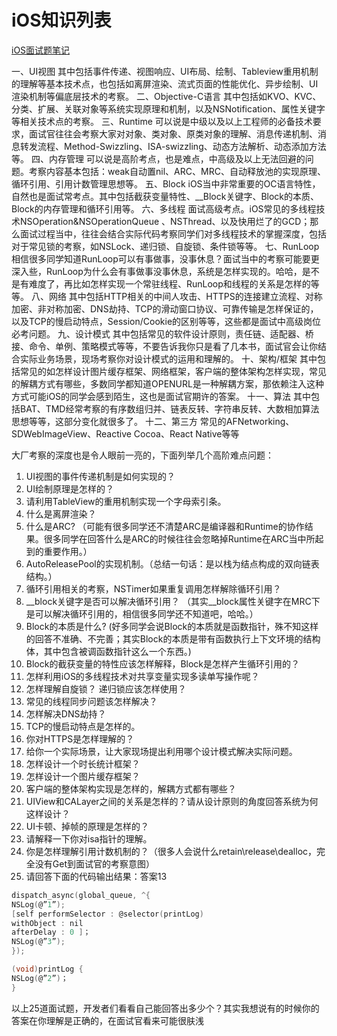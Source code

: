 # iOS知识列表

[iOS面试题笔记](https://blog.csdn.net/ochenmengo/category_9779027.html)

一、UI视图
其中包括事件传递、视图响应、UI布局、绘制、Tableview重用机制的理解等基本技术点，也包括如离屏渲染、流式页面的性能优化、异步绘制、UI渲染机制等偏底层技术的考察。
二、Objective-C语言
其中包括如KVO、KVC、分类、扩展、关联对象等系统实现原理和机制，以及NSNotification、属性关键字等相关技术点的考察。
三、Runtime
可以说是中级以及以上工程师的必备技术要求，面试官往往会考察大家对对象、类对象、原类对象的理解、消息传递机制、消息转发流程、Method-Swizzling、ISA-swizzling、动态方法解析、动态添加方法等。
四、内存管理
可以说是高阶考点，也是难点，中高级及以上无法回避的问题。考察内容基本包括：weak自动置nil、ARC、MRC、自动释放池的实现原理、循环引用、引用计数管理思想等。
五、Block
iOS当中非常重要的OC语言特性，自然也是面试常考点。其中包括截获变量特性、__Block关键字、Block的本质、Block的内存管理和循环引用等。
六、多线程
面试高级考点。iOS常见的多线程技术NSOperation&NSOperationQueue 、NSThread、以及快用烂了的GCD；那么面试过程当中，往往会结合实际代码考察同学们对多线程技术的掌握深度，包括对于常见锁的考察，如NSLock、递归锁、自旋锁、条件锁等等。
七、RunLoop
相信很多同学知道RunLoop可以有事做事，没事休息？面试当中的考察可能要更深入些，RunLoop为什么会有事做事没事休息，系统是怎样实现的。哈哈，是不是有难度了，再比如怎样实现一个常驻线程、RunLoop和线程的关系是怎样的等等。
八、网络
其中包括HTTP相关的中间人攻击、HTTPS的连接建立流程、对称加密、非对称加密、DNS劫持、TCP的滑动窗口协议、可靠传输是怎样保证的，以及TCP的慢启动特点，Session/Cookie的区别等等，这些都是面试中高级岗位必考问题。
九、设计模式
其中包括常见的软件设计原则，责任链、适配器、桥接、命令、单例、策略模式等等，不要告诉我你只是看了几本书，面试官会让你结合实际业务场景，现场考察你对设计模式的运用和理解的。
十、架构/框架
其中包括常见的如怎样设计图片缓存框架、网络框架，客户端的整体架构怎样实现，常见的解耦方式有哪些，多数同学都知道OPENURL是一种解耦方案，那依赖注入这种方式可能iOS的同学会感到陌生，这也是面试官期许的答案。
十一、算法
其中包括BAT、TMD经常考察的有序数组归并、链表反转、字符串反转、大数相加算法思想等等，这部分变化就很多了。
十二、第三方
常见的AFNetworking、SDWebImageView、Reactive Cocoa、React Native等等

大厂考察的深度也是令人眼前一亮的，下面列举几个高阶难点问题：
1. UI视图的事件传递机制是如何实现的？
2. UI绘制原理是怎样的？
3. 请利用TableView的重用机制实现一个字母索引条。
4. 什么是离屏渲染？
5. 什么是ARC? （可能有很多同学还不清楚ARC是编译器和Runtime的协作结果。很多同学在回答什么是ARC的时候往往会忽略掉Runtime在ARC当中所起到的重要作用。）
6. AutoReleasePool的实现机制。（总结一句话：是以栈为结点构成的双向链表结构。）
7. 循环引用相关的考察，NSTimer如果重复调用怎样解除循环引用？
8. __block关键字是否可以解决循环引用？ （其实__block属性关键字在MRC下是可以解决循环引用的，相信很多同学还不知道吧，哈哈。）
9. Block的本质是什么? (好多同学会说Block的本质就是函数指针，殊不知这样的回答不准确、不完善；其实Block的本质是带有函数执行上下文环境的结构体，其中包含被调函数指针这么一个东西。)
10. Block的截获变量的特性应该怎样解释，Block是怎样产生循环引用的？
11. 怎样利用iOS的多线程技术对共享变量实现多读单写操作呢？
12. 怎样理解自旋锁？ 递归锁应该怎样使用？
13. 常见的线程同步问题该怎样解决？
14. 怎样解决DNS劫持？
15. TCP的慢启动特点是怎样的。
16. 你对HTTPS是怎样理解的？
17. 给你一个实际场景，让大家现场提出利用哪个设计模式解决实际问题。
18. 怎样设计一个时长统计框架？
19. 怎样设计一个图片缓存框架？
20. 客户端的整体架构实现是怎样的，解耦方式都有哪些？
21. UIView和CALayer之间的关系是怎样的？请从设计原则的角度回答系统为何这样设计？
22. UI卡顿、掉帧的原理是怎样的？
23. 请解释一下你对isa指针的理解。
24. 你是怎样理解引用计数机制的？（很多人会说什么retain\release\dealloc，完全没有Get到面试官的考察意图）
25. 请回答下面的代码输出结果：答案13
```c
dispatch_async(global_queue, ^{
NSLog(@”1”);
[self performSelector : @selector(printLog)
withObject : nil
afterDelay : 0 ]；
NSLog(@”3”);
});

(void)printLog {
NSLog(@”2”)；
}
```
以上25道面试题，开发者们看看自己能回答出多少个？其实我想说有的时候你的答案在你理解是正确的，在面试官看来可能很肤浅